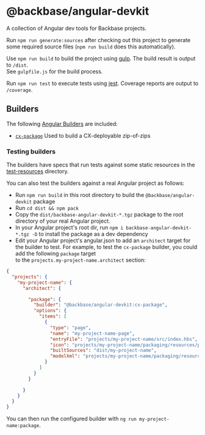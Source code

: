 # @backbase/angular-devkit

A collection of Angular dev tools for Backbase projects.

Run `npm run generate:sources` after checking out this project to generate some required source files 
(`npm run build` does this automatically).

Use `npm run build` to build the project using [gulp](https://gulpjs.com/).
The build result is output to `/dist`.  
See `gulpfile.js` for the build process.

Run `npm run test` to execute tests using [jest](https://jestjs.io/).
Coverage reports are output to `/coverage`.

## Builders

The following [Angular Builders](https://angular.io/guide/cli-builder) are included:

* [`cx-package`](./src/builders/cx-package) Used to build a CX-deployable zip-of-zips

### Testing builders

The builders have specs that run tests against some static resources in the
[test-resources](./test-resources) directory.

You can also test the builders against a real Angular project as follows:

* Run `npm run build` in this root directory to build the `@backbase/angular-devkit` package
* Run `cd dist && npm pack`
* Copy the `dist/backbase-angular-devkit-*.tgz` package to the root directory of your real Angular project.
* In your Angular project's root dir, run `npm i backbase-angular-devkit-*.tgz -D` to install the package as a dev dependency
* Edit your Angular project's angular.json to add an `architect` target for the builder to test.
  For example, to test the `cx-package` builder, you could add the following `package` target  
  to the `projects.my-project-name.architect` section:
  
```json
{
  "projects": {
    "my-project-name": {
      "architect": {

        "package": {
          "builder": "@backbase/angular-devkit:cx-package",
          "options": {
            "items": [
              {
                "type": "page",
                "name": "my-project-name-page",
                "entryFile": "projects/my-project-name/src/index.hbs",
                "icon": "projects/my-project-name/packaging/resources/page/icon.png",
                "builtSources": "dist/my-project-name",
                "modelXml": "projects/my-project-name/packaging/resources/page/model.xml"
              }
            ]
          }
        }

      }
    }
  }
}
``` 

You can then run the configured builder with `ng run my-project-name:package`.
